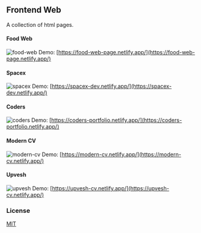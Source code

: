 ## Frontend Web

A collection of html pages.

#### Food Web
![food-web](https://res.cloudinary.com/dcqjmkwvc/image/upload/v1610282095/MHS/z8laezgthmtryyyratq2.png)
Demo: [https://food-web-page.netlify.app/](https://food-web-page.netlify.app/)

#### Spacex
![spacex](https://res.cloudinary.com/dcqjmkwvc/image/upload/v1610363432/MHS/xvrr5og7rrhvcbtd8ucu.png)
Demo: [https://spacex-dev.netlify.app/](https://spacex-dev.netlify.app/)

#### Coders
![coders](https://res.cloudinary.com/dcqjmkwvc/image/upload/v1610448843/MHS/xwoxq0ennjuimicglyra.png)
Demo: [https://coders-portfolio.netlify.app/](https://coders-portfolio.netlify.app/)

#### Modern CV
![modern-cv](https://res.cloudinary.com/dcqjmkwvc/image/upload/v1610464141/MHS/vcbg3wverreamzqfcrqi.png)
Demo: [https://modern-cv.netlify.app/](https://modern-cv.netlify.app/)

#### Upvesh
![upvesh](https://res.cloudinary.com/dcqjmkwvc/image/upload/v1610597941/MHS/crz9peumv8quhioq9rot.png)
Demo: [https://upvesh-cv.netlify.app/](https://upvesh-cv.netlify.app/)

### License

[MIT](https://choosealicense.com/licenses/mit/)
